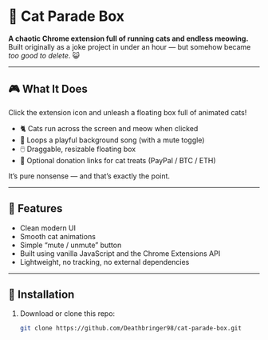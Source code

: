 # 🐾 Cat Parade Box

**A chaotic Chrome extension full of running cats and endless meowing.**  
Built originally as a joke project in under an hour — but somehow became *too good to delete*. 😺  

---

## 🎮 What It Does
Click the extension icon and unleash a floating box full of animated cats!  
- 🐈 Cats run across the screen and meow when clicked  
- 🎵 Loops a playful background song (with a mute toggle)  
- 🖱️ Draggable, resizable floating box  
- 💖 Optional donation links for cat treats (PayPal / BTC / ETH)  

It’s pure nonsense — and that’s exactly the point.

---

## 🧱 Features
- Clean modern UI  
- Smooth cat animations  
- Simple “mute / unmute” button  
- Built using vanilla JavaScript and the Chrome Extensions API  
- Lightweight, no tracking, no external dependencies  

---

## 🧩 Installation
1. Download or clone this repo:
   ```bash
   git clone https://github.com/Deathbringer98/cat-parade-box.git
